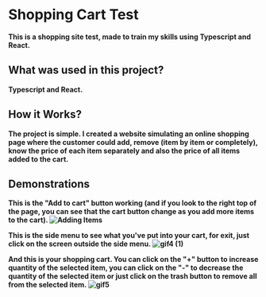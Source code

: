 # Shopping Cart Test

<b>This is a shopping site test, made to train my skills using Typescript and React.

## What was used in this project?

<b>Typescript and React.

## How it Works?

<b>The project is simple. I created a website simulating an online shopping page where the customer could add, remove (item by item or completely), know the price of each item separately and also the price of all items added to the cart.

## Demonstrations

<b>This is the "Add to cart" button working (and if you look to the right top of the page, you can see that the cart button change as you add more items to the cart).
![Adding Items](https://user-images.githubusercontent.com/86084730/137856979-a04d4a08-45c4-407a-b8b0-f6ae9ac58e87.gif)
  
<b>This is the side menu to see what you've put into your cart, for exit, just click on the screen outside the side menu. 
  ![gif4 (1)](https://user-images.githubusercontent.com/86084730/137857802-1463a4ae-912d-4760-a0d6-9e77a4c3867e.gif)
  
<b>And this is your shopping cart. You can click on the "+" button to increase quantity of the selected item, you can click on the "-" to decrease the quantity of the selected item or just click on the trash button to remove all from the selected item.
  ![gif5](https://user-images.githubusercontent.com/86084730/137857819-f94cac0e-d6f8-4d0f-90f2-9ca3d5a7311f.gif)
